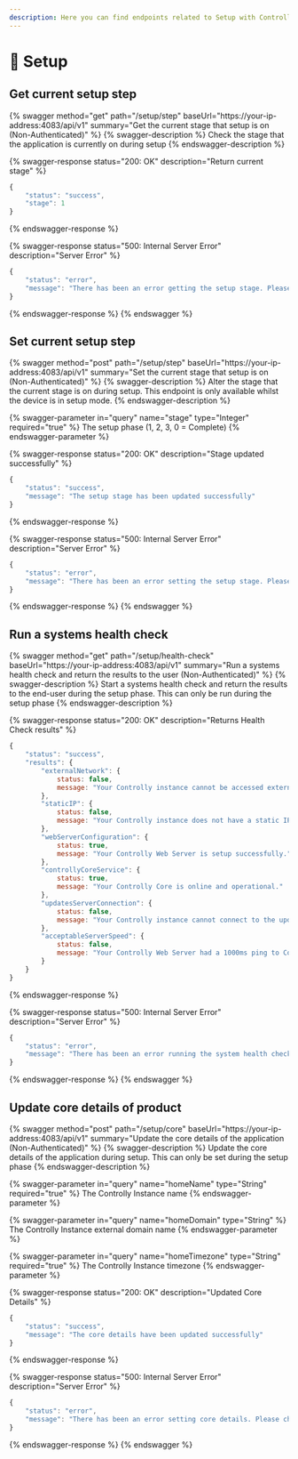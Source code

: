 ```yaml
---
description: Here you can find endpoints related to Setup with Controlly
---
```


# 🔧 Setup

## Get current setup step

{% swagger method="get" path="/setup/step" baseUrl="https://your-ip-address:4083/api/v1" summary="Get the current stage that setup is on (Non-Authenticated)" %}
{% swagger-description %}
Check the stage that the application is currently on during setup
{% endswagger-description %}

{% swagger-response status="200: OK" description="Return current stage" %}
```javascript
{
    "status": "success",
    "stage": 1
}
```
{% endswagger-response %}

{% swagger-response status="500: Internal Server Error" description="Server Error" %}
```javascript
{
    "status": "error",
    "message": "There has been an error getting the setup stage. Please check your Controlly Log for information"
}
```
{% endswagger-response %}
{% endswagger %}

## Set current setup step

{% swagger method="post" path="/setup/step" baseUrl="https://your-ip-address:4083/api/v1" summary="Set the current stage that setup is on (Non-Authenticated)" %}
{% swagger-description %}
Alter the stage that the current stage is on during setup. This endpoint is only available whilst the device is in setup mode.
{% endswagger-description %}

{% swagger-parameter in="query" name="stage" type="Integer" required="true" %}
The setup phase (1, 2, 3, 0 = Complete)
{% endswagger-parameter %}

{% swagger-response status="200: OK" description="Stage updated successfully" %}
```javascript
{
    "status": "success",
    "message": "The setup stage has been updated successfully"
}
```
{% endswagger-response %}

{% swagger-response status="500: Internal Server Error" description="Server Error" %}
```javascript
{
    "status": "error",
    "message": "There has been an error setting the setup stage. Please check your Controlly Log for information"
}
```
{% endswagger-response %}
{% endswagger %}

## Run a systems health check

{% swagger method="get" path="/setup/health-check" baseUrl="https://your-ip-address:4083/api/v1" summary="Run a systems health check and return the results to the user (Non-Authenticated)" %}
{% swagger-description %}
Start a systems health check and return the results to the end-user during the setup phase. This can only be run during the setup phase
{% endswagger-description %}

{% swagger-response status="200: OK" description="Returns Health Check results" %}
```javascript
{
    "status": "success",
    "results": {
        "externalNetwork": {
            status: false,
            message: "Your Controlly instance cannot be accessed externally to your home network. This might be intentional"
        },
        "staticIP": {
            status: false,
            message: "Your Controlly instance does not have a static IP address. This can cause connection loss in the future"
        },
        "webServerConfiguration": {
            status: true,
            message: "Your Controlly Web Server is setup successfully."
        },
        "controllyCoreService": {
            status: true,
            message: "Your Controlly Core is online and operational."
        },
        "updatesServerConnection": {
            status: false,
            message: "Your Controlly instance cannot connect to the updates server. This will prevent you from using Over-the-air updates"
        },
        "acceptableServerSpeed": {
            status: false,
            message: "Your Controlly Web Server had a 1000ms ping to Controlly Core. This can cause delays in actions"
        }
    }
}
```
{% endswagger-response %}

{% swagger-response status="500: Internal Server Error" description="Server Error" %}
```javascript
{
    "status": "error",
    "message": "There has been an error running the system health check. Please check your Controlly Log for information"
}
```
{% endswagger-response %}
{% endswagger %}

## Update core details of product

{% swagger method="post" path="/setup/core" baseUrl="https://your-ip-address:4083/api/v1" summary="Update the core details of the application (Non-Authenticated)" %}
{% swagger-description %}
Update the core details of the application during setup. This can only be set during the setup phase
{% endswagger-description %}

{% swagger-parameter in="query" name="homeName" type="String" required="true" %}
The Controlly Instance name
{% endswagger-parameter %}

{% swagger-parameter in="query" name="homeDomain" type="String" %}
The Controlly Instance external domain name
{% endswagger-parameter %}

{% swagger-parameter in="query" name="homeTimezone" type="String" required="true" %}
The Controlly Instance timezone
{% endswagger-parameter %}

{% swagger-response status="200: OK" description="Updated Core Details" %}
```javascript
{
    "status": "success",
    "message": "The core details have been updated successfully"
}
```
{% endswagger-response %}

{% swagger-response status="500: Internal Server Error" description="Server Error" %}
```javascript
{
    "status": "error",
    "message": "There has been an error setting core details. Please check your Controlly Log for information"
}
```
{% endswagger-response %}
{% endswagger %}
